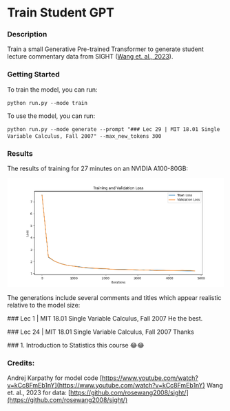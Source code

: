 # Train Student GPT

### Description

Train a small Generative Pre-trained Transformer to generate student lecture commentary data from SIGHT ([Wang et. al., 2023](https://github.com/rosewang2008/sight/)).

### Getting Started

To train the model, you can run:
~~~
python run.py --mode train
~~~

To use the model, you can run:
~~~
python run.py --mode generate --prompt "### Lec 29 | MIT 18.01 Single Variable Calculus, Fall 2007" --max_new_tokens 300
~~~


### Results

The results of training for 27 minutes on an NVIDIA A100-80GB:

![Loss Curve](/example/loss_curve.png)

The generations include several comments and titles which appear realistic relative to the model size:

\#\#\# Lec 1 | MIT 18.01 Single Variable Calculus, Fall 2007
He the best.

\#\#\# Lec 24 | MIT 18.01 Single Variable Calculus, Fall 2007
Thanks

\#\#\# 1. Introduction to Statistics
this course 😂😂


### Credits:

Andrej Karpathy for model code [https://www.youtube.com/watch?v=kCc8FmEb1nY](https://www.youtube.com/watch?v=kCc8FmEb1nY)
Wang et. al., 2023 for data: [https://github.com/rosewang2008/sight/](https://github.com/rosewang2008/sight/)